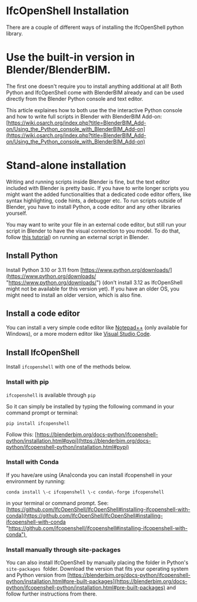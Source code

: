 # IfcOpenShell Installation

There are a couple of different ways of installing the IfcOpenShell python library.

# Use the built-in version in Blender/BlenderBIM.

The first one doesn't require you to install anything additional at all! Both Python and IfcOpenShell come with BlenderBIM already and can be used directly from the Blender Python console and text editor.

This article explaines how to both use the the interactive Python console and how to write full scripts in Blender with BlenderBIM Add-on: [https://wiki.osarch.org/index.php?title=BlenderBIM_Add-on/Using_the_Python_console_with_BlenderBIM_Add-on](https://wiki.osarch.org/index.php?title=BlenderBIM_Add-on/Using_the_Python_console_with_BlenderBIM_Add-on)

# Stand-alone installation
Writing and running scripts inside Blender is fine, but the text editor included with Blender is pretty basic. If you have to write longer scripts you might want the added functionalities that a dedicated code editor offers, like syntax highlighting, code hints, a debugger etc. 
To run scripts outside of Blender, you have to install Python, a code editor and any other libraries yourself.

You may want to write your file in an external code editor, but still run your script in Blender to have the visual connection to you model. To do that, follow [this tutorial](https://github.com/timmcginley/41934/blob/main/Concepts/BlenderBIM/E22_41934_How%20to%20run%20an%20external%20script%20in%20Blender.md)) on running an external script in Blender. 

## Install Python
Install Python 3.10 or 3.11 from [https://www.python.org/downloads/](https://www.python.org/downloads/ "https://www.python.org/downloads/") (don't install 3.12 as IfcOpenShell might not be available for this version yet). If you have an older OS, you might need to install an older version, which is also fine.

## Install a code editor
You can install a very simple code editor like [Notepad++](https://notepad-plus-plus.org/downloads/) (only available for Windows), or a more modern editor like [Visual Studio Code](https://code.visualstudio.com/). 

## Install IfcOpenShell
Install `ifcopenshell` with one of the methods below.

### Install with pip
`ifcopenshell` is available through `pip`

So it can simply be installed by typing the following command in your command prompt or terminal:

`pip install ifcopenshell`

Follow this: [https://blenderbim.org/docs-python/ifcopenshell-python/installation.html#pypi](https://blenderbim.org/docs-python/ifcopenshell-python/installation.html#pypi)

### Install with Conda

If you have/are using (Ana)conda you can install ifcopenshell in your environment by running:

`conda install \-c ifcopenshell \-c conda\-forge ifcopenshell`

in your terminal or command prompt. See: [https://github.com/IfcOpenShell/IfcOpenShell#installing-ifcopenshell-with-conda](https://github.com/IfcOpenShell/IfcOpenShell#installing-ifcopenshell-with-conda "https://github.com/ifcopenshell/ifcopenshell#installing-ifcopenshell-with-conda") 

### Install manually through site-packages

You can also install IfcOpenShell by manually placing the folder in Python's `site-packages`  folder. 
Download the version that fits your operating system and Python version from [https://blenderbim.org/docs-python/ifcopenshell-python/installation.html#pre-built-packages](https://blenderbim.org/docs-python/ifcopenshell-python/installation.html#pre-built-packages) and follow further instructions from there.
